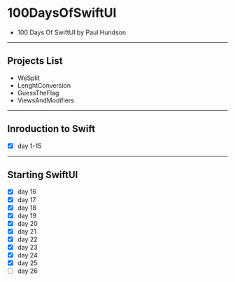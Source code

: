 # 100DaysOfSwiftUI

* 100 Days Of SwiftUI by Paul Hundson
<hr>

## Projects List
* WeSplit
* LenghtConversion
* GuessTheFlag
* ViewsAndModifiers

<hr>

## Inroduction to Swift
- [X] day 1-15
<hr>

## Starting SwiftUI
- [X] day 16
- [X] day 17
- [X] day 18
- [X] day 19
- [X] day 20
- [X] day 21
- [X] day 22
- [X] day 23
- [X] day 24
- [X] day 25
- [ ] day 26
